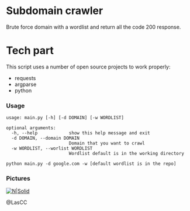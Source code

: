 # Subdomain crawler 

Brute force domain with a wordlist and return all the code 200 response.

# Tech part

This script uses a number of open source projects to work properly:

- requests
- argparse
- python

### Usage

```
usage: main.py [-h] [-d DOMAIN] [-w WORDLIST]

optional arguments:
  -h, --help            show this help message and exit
  -d DOMAIN, --domain DOMAIN
                        Domain that you want to crawl
  -w WORDLIST, --worlist WORDLIST
                        Wordlist default is in the working directory
```

```
python main.py -d google.com -w [default wordlist is in the repo]
```

### Pictures

[![N|Solid](https://i.imgur.com/beKSyik.png)](https://i.imgur.com/beKSyik.png)

@LasCC
